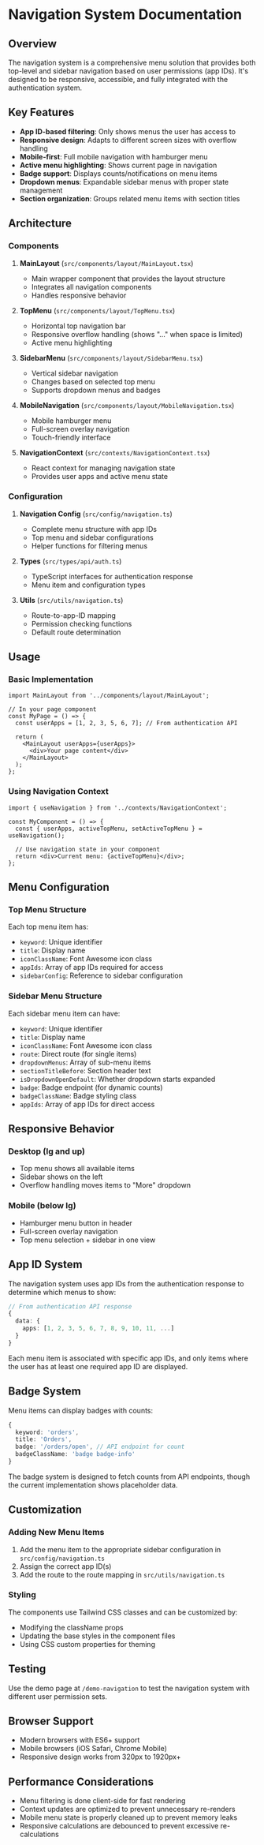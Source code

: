# Navigation System Documentation

## Overview

The navigation system is a comprehensive menu solution that provides both top-level and sidebar navigation based on user permissions (app IDs). It's designed to be responsive, accessible, and fully integrated with the authentication system.

## Key Features

- **App ID-based filtering**: Only shows menus the user has access to
- **Responsive design**: Adapts to different screen sizes with overflow handling
- **Mobile-first**: Full mobile navigation with hamburger menu
- **Active menu highlighting**: Shows current page in navigation
- **Badge support**: Displays counts/notifications on menu items
- **Dropdown menus**: Expandable sidebar menus with proper state management
- **Section organization**: Groups related menu items with section titles

## Architecture

### Components

1. **MainLayout** (`src/components/layout/MainLayout.tsx`)
   - Main wrapper component that provides the layout structure
   - Integrates all navigation components
   - Handles responsive behavior

2. **TopMenu** (`src/components/layout/TopMenu.tsx`)
   - Horizontal top navigation bar
   - Responsive overflow handling (shows "..." when space is limited)
   - Active menu highlighting

3. **SidebarMenu** (`src/components/layout/SidebarMenu.tsx`)
   - Vertical sidebar navigation
   - Changes based on selected top menu
   - Supports dropdown menus and badges

4. **MobileNavigation** (`src/components/layout/MobileNavigation.tsx`)
   - Mobile hamburger menu
   - Full-screen overlay navigation
   - Touch-friendly interface

5. **NavigationContext** (`src/contexts/NavigationContext.tsx`)
   - React context for managing navigation state
   - Provides user apps and active menu state

### Configuration

1. **Navigation Config** (`src/config/navigation.ts`)
   - Complete menu structure with app IDs
   - Top menu and sidebar configurations
   - Helper functions for filtering menus

2. **Types** (`src/types/api/auth.ts`)
   - TypeScript interfaces for authentication response
   - Menu item and configuration types

3. **Utils** (`src/utils/navigation.ts`)
   - Route-to-app-ID mapping
   - Permission checking functions
   - Default route determination

## Usage

### Basic Implementation

```tsx
import MainLayout from '../components/layout/MainLayout';

// In your page component
const MyPage = () => {
  const userApps = [1, 2, 3, 5, 6, 7]; // From authentication API
  
  return (
    <MainLayout userApps={userApps}>
      <div>Your page content</div>
    </MainLayout>
  );
};
```

### Using Navigation Context

```tsx
import { useNavigation } from '../contexts/NavigationContext';

const MyComponent = () => {
  const { userApps, activeTopMenu, setActiveTopMenu } = useNavigation();
  
  // Use navigation state in your component
  return <div>Current menu: {activeTopMenu}</div>;
};
```

## Menu Configuration

### Top Menu Structure

Each top menu item has:
- `keyword`: Unique identifier
- `title`: Display name
- `iconClassName`: Font Awesome icon class
- `appIds`: Array of app IDs required for access
- `sidebarConfig`: Reference to sidebar configuration

### Sidebar Menu Structure

Each sidebar menu item can have:
- `keyword`: Unique identifier
- `title`: Display name
- `iconClassName`: Font Awesome icon class
- `route`: Direct route (for single items)
- `dropdownMenus`: Array of sub-menu items
- `sectionTitleBefore`: Section header text
- `isDropdownOpenDefault`: Whether dropdown starts expanded
- `badge`: Badge endpoint (for dynamic counts)
- `badgeClassName`: Badge styling class
- `appIds`: Array of app IDs for direct access

## Responsive Behavior

### Desktop (lg and up)
- Top menu shows all available items
- Sidebar shows on the left
- Overflow handling moves items to "More" dropdown

### Mobile (below lg)
- Hamburger menu button in header
- Full-screen overlay navigation
- Top menu selection + sidebar in one view

## App ID System

The navigation system uses app IDs from the authentication response to determine which menus to show:

```typescript
// From authentication API response
{
  data: {
    apps: [1, 2, 3, 5, 6, 7, 8, 9, 10, 11, ...]
  }
}
```

Each menu item is associated with specific app IDs, and only items where the user has at least one required app ID are displayed.

## Badge System

Menu items can display badges with counts:

```typescript
{
  keyword: 'orders',
  title: 'Orders',
  badge: '/orders/open', // API endpoint for count
  badgeClassName: 'badge badge-info'
}
```

The badge system is designed to fetch counts from API endpoints, though the current implementation shows placeholder data.

## Customization

### Adding New Menu Items

1. Add the menu item to the appropriate sidebar configuration in `src/config/navigation.ts`
2. Assign the correct app ID(s)
3. Add the route to the route mapping in `src/utils/navigation.ts`

### Styling

The components use Tailwind CSS classes and can be customized by:
- Modifying the className props
- Updating the base styles in the component files
- Using CSS custom properties for theming

## Testing

Use the demo page at `/demo-navigation` to test the navigation system with different user permission sets.

## Browser Support

- Modern browsers with ES6+ support
- Mobile browsers (iOS Safari, Chrome Mobile)
- Responsive design works from 320px to 1920px+

## Performance Considerations

- Menu filtering is done client-side for fast rendering
- Context updates are optimized to prevent unnecessary re-renders
- Mobile menu state is properly cleaned up to prevent memory leaks
- Responsive calculations are debounced to prevent excessive re-calculations
